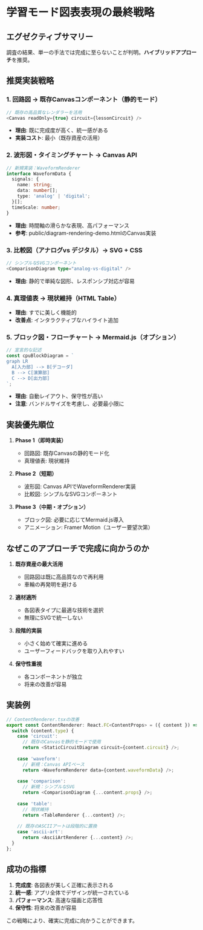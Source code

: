 # 学習モード図表表現の最終戦略

## エグゼクティブサマリー
調査の結果、単一の手法では完成に至らないことが判明。**ハイブリッドアプローチ**を推奨。

## 推奨実装戦略

### 1. 回路図 → **既存Canvasコンポーネント**（静的モード）
```typescript
// 既存の高品質なレンダラーを活用
<Canvas readOnly={true} circuit={lessonCircuit} />
```
- **理由**: 既に完成度が高く、統一感がある
- **実装コスト**: 最小（既存資産の活用）

### 2. 波形図・タイミングチャート → **Canvas API**
```typescript
// 新規実装：WaveformRenderer
interface WaveformData {
  signals: {
    name: string;
    data: number[];
    type: 'analog' | 'digital';
  }[];
  timeScale: number;
}
```
- **理由**: 時間軸の滑らかな表現、高パフォーマンス
- **参考**: public/diagram-rendering-demo.htmlのCanvas実装

### 3. 比較図（アナログvs デジタル）→ **SVG + CSS**
```typescript
// シンプルなSVGコンポーネント
<ComparisonDiagram type="analog-vs-digital" />
```
- **理由**: 静的で単純な図形、レスポンシブ対応が容易

### 4. 真理値表 → **現状維持（HTML Table）**
- **理由**: すでに美しく機能的
- **改善点**: インタラクティブなハイライト追加

### 5. ブロック図・フローチャート → **Mermaid.js**（オプション）
```typescript
// 宣言的な記述
const cpuBlockDiagram = `
graph LR
  A[入力部] --> B[デコーダ]
  B --> C[演算部]
  C --> D[出力部]
`;
```
- **理由**: 自動レイアウト、保守性が高い
- **注意**: バンドルサイズを考慮し、必要最小限に

## 実装優先順位

1. **Phase 1（即時実装）**
   - 回路図: 既存Canvasの静的モード化
   - 真理値表: 現状維持

2. **Phase 2（短期）**
   - 波形図: Canvas APIでWaveformRenderer実装
   - 比較図: シンプルなSVGコンポーネント

3. **Phase 3（中期・オプション）**
   - ブロック図: 必要に応じてMermaid.js導入
   - アニメーション: Framer Motion（ユーザー要望次第）

## なぜこのアプローチで完成に向かうのか

1. **既存資産の最大活用**
   - 回路図は既に高品質なので再利用
   - 車輪の再発明を避ける

2. **適材適所**
   - 各図表タイプに最適な技術を選択
   - 無理にSVGで統一しない

3. **段階的実装**
   - 小さく始めて確実に進める
   - ユーザーフィードバックを取り入れやすい

4. **保守性重視**
   - 各コンポーネントが独立
   - 将来の改善が容易

## 実装例

```typescript
// ContentRenderer.tsxの改善
export const ContentRenderer: React.FC<ContentProps> = ({ content }) => {
  switch (content.type) {
    case 'circuit':
      // 既存のCanvasを静的モードで使用
      return <StaticCircuitDiagram circuit={content.circuit} />;
      
    case 'waveform':
      // 新規：Canvas APIベース
      return <WaveformRenderer data={content.waveformData} />;
      
    case 'comparison':
      // 新規：シンプルなSVG
      return <ComparisonDiagram {...content.props} />;
      
    case 'table':
      // 現状維持
      return <TableRenderer {...content} />;
      
    // 既存のASCIIアートは段階的に置換
    case 'ascii-art':
      return <AsciiArtRenderer {...content} />;
  }
};
```

## 成功の指標

1. **完成度**: 各図表が美しく正確に表示される
2. **統一感**: アプリ全体でデザインが統一されている
3. **パフォーマンス**: 高速な描画と応答性
4. **保守性**: 将来の改善が容易

この戦略により、確実に完成に向かうことができます。